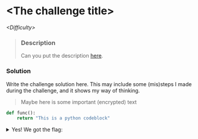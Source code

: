
# \<The challenge title\>

*\<Difficulty\>*

>### Description
>Can you put the description [here](http://this.is/a/link).

### Solution

Write the challenge solution here. This may include some (mis)steps I made during the challenge, and it shows my way of thinking.

>Maybe here is some important (encrypted) text

```python
def func():
    return "This is a python codeblock"
```

<details>
<summary>Yes! We got the flag:</summary> 
picoCTF{}
</details>